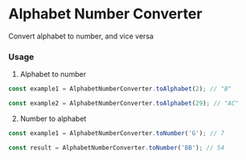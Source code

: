 # Alphabet Number Converter

Convert alphabet to number, and vice versa

### Usage

1. Alphabet to number
```typescript
const example1 = AlphabetNumberConverter.toAlphabet(2); // "B"

const example2 = AlphabetNumberConverter.toAlphabet(29); // "AC"
```


2. Number to alphabet
```typescript
const example1 = AlphabetNumberConverter.toNumber('G'); // 7

const result = AlphabetNumberConverter.toNumber('BB'); // 54
```